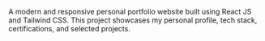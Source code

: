 A modern and responsive personal portfolio website built using React JS and Tailwind CSS. This project showcases my personal profile, tech stack, certifications, and selected projects.
